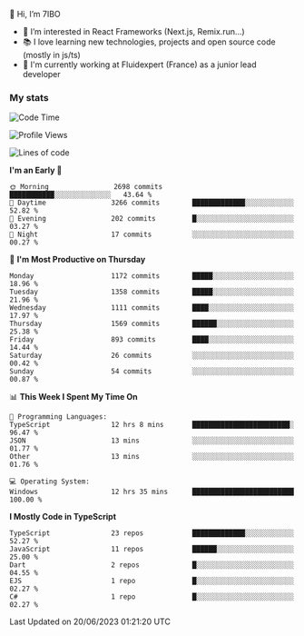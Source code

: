 👋 Hi, I’m 7IBO

- 👀 I’m interested in React Frameworks (Next.js, Remix.run...)
- 📚 I love learning new technologies, projects and open source code (mostly in js/ts)
- 💼 I'm currently working at Fluidexpert (France) as a junior lead developer

### My stats
<!--START_SECTION:waka-->
![Code Time](http://img.shields.io/badge/Code%20Time-33%20hrs%204%20mins-blue)

![Profile Views](http://img.shields.io/badge/Profile%20Views-0-blue)

![Lines of code](https://img.shields.io/badge/From%20Hello%20World%20I%27ve%20Written-7.7%20million%20lines%20of%20code-blue)

**I'm an Early 🐤** 

```text
🌞 Morning                2698 commits        ███████████░░░░░░░░░░░░░░   43.64 % 
🌆 Daytime                3266 commits        █████████████░░░░░░░░░░░░   52.82 % 
🌃 Evening                202 commits         █░░░░░░░░░░░░░░░░░░░░░░░░   03.27 % 
🌙 Night                  17 commits          ░░░░░░░░░░░░░░░░░░░░░░░░░   00.27 % 
```
📅 **I'm Most Productive on Thursday** 

```text
Monday                   1172 commits        █████░░░░░░░░░░░░░░░░░░░░   18.96 % 
Tuesday                  1358 commits        █████░░░░░░░░░░░░░░░░░░░░   21.96 % 
Wednesday                1111 commits        ████░░░░░░░░░░░░░░░░░░░░░   17.97 % 
Thursday                 1569 commits        ██████░░░░░░░░░░░░░░░░░░░   25.38 % 
Friday                   893 commits         ████░░░░░░░░░░░░░░░░░░░░░   14.44 % 
Saturday                 26 commits          ░░░░░░░░░░░░░░░░░░░░░░░░░   00.42 % 
Sunday                   54 commits          ░░░░░░░░░░░░░░░░░░░░░░░░░   00.87 % 
```


📊 **This Week I Spent My Time On** 

```text
💬 Programming Languages: 
TypeScript               12 hrs 8 mins       ████████████████████████░   96.47 % 
JSON                     13 mins             ░░░░░░░░░░░░░░░░░░░░░░░░░   01.77 % 
Other                    13 mins             ░░░░░░░░░░░░░░░░░░░░░░░░░   01.76 % 

💻 Operating System: 
Windows                  12 hrs 35 mins      █████████████████████████   100.00 % 
```

**I Mostly Code in TypeScript** 

```text
TypeScript               23 repos            █████████████░░░░░░░░░░░░   52.27 % 
JavaScript               11 repos            ██████░░░░░░░░░░░░░░░░░░░   25.00 % 
Dart                     2 repos             █░░░░░░░░░░░░░░░░░░░░░░░░   04.55 % 
EJS                      1 repo              █░░░░░░░░░░░░░░░░░░░░░░░░   02.27 % 
C#                       1 repo              █░░░░░░░░░░░░░░░░░░░░░░░░   02.27 % 
```




 Last Updated on 20/06/2023 01:21:20 UTC
<!--END_SECTION:waka-->
